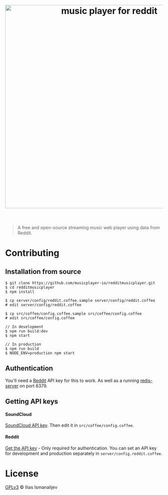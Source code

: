 <h1 align="center">
  <br>
  <a href="https://reddit.musicplayer.io" title="reddit.musicplayer.io">
  <img width="650" src="https://cloud.githubusercontent.com/assets/304283/8148060/19b85c3c-1279-11e5-9004-7dda6ee8f7d7.png" alt="music player for reddit">
  </a>
  <br>
  <br>
</h1>

> A free and open-source streaming music web player using data from Reddit.

# Contributing

## Installation from source

```
$ git clone https://github.com/musicplayer-io/redditmusicplayer.git
$ cd redditmusicplayer
$ npm install

$ cp server/config/reddit.coffee.sample server/config/reddit.coffee
# edit server/config/reddit.coffee

$ cp src/coffee/config.coffee.sample src/coffee/config.coffee
# edit src/coffee/config.coffee

// In development
$ npm run build:dev
$ npm start

// In production
$ npm run build
$ NODE_ENV=production npm start

```

## Authentication

You'll need a [Reddit](#reddit) API key for this to work.
As well as a running [redis-server](https://redis.io/topics/quickstart) on port 6379.

## Getting API keys

#### SoundCloud

[SoundCloud API key](https://soundcloud.com/you/apps/new).
Then edit it in `src/coffee/config.coffee`.

#### Reddit

[Get the API key](https://www.reddit.com/prefs/apps/) - Only required for authentication.
You can set an API key for development and production separately in `server/config.reddit.coffee`.

# License

[GPLv3](LICENSE.md) © Ilias Ismanalijev
